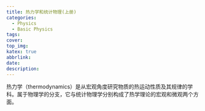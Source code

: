 ```yaml
---
title: 热力学和统计物理(上册)
categories:
  - Physics
  - Basic Physics
tags:
cover: 
top_img: 
katex: true
abbrlink: 
date: 
description: 
---
```



热力学（thermodynamics）是从宏观角度研究物质的热运动性质及其规律的学科。属于物理学的分支，它与统计物理学分别构成了热学理论的宏观和微观两个方面。